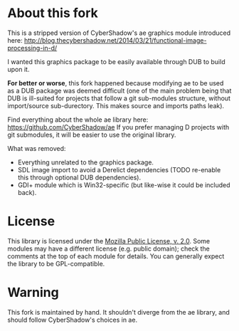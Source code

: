 ﻿About this fork
===============

This is a stripped version of CyberShadow's ae graphics module introduced here:
http://blog.thecybershadow.net/2014/03/21/functional-image-processing-in-d/

I wanted this graphics package to be easily available through DUB to build upon it.

**For better or worse**, this fork happened because modifying ae to be used as a DUB package was deemed difficult (one of the main problem being that DUB is ill-suited for projects that follow a git sub-modules structure, without import/source sub-durectory. This makes source and imports paths leak).

Find everything about the whole ae library here: https://github.com/CyberShadow/ae
If you prefer managing D projects with git submodules, it will be easier to use the original library.

What was removed:
- Everything unrelated to the graphics package.
- SDL image import to avoid a Derelict dependencies (TODO re-enable this through optional DUB dependencies).
- GDI+ module which is Win32-specific (but like-wise it could be included back).

License
=======

This library is licensed under the [Mozilla Public License, v. 2.0](http://mozilla.org/MPL/2.0/).
Some modules may have a different license (e.g. public domain); check the comments at the top of each module for details.
You can generally expect the library to be GPL-compatible.

Warning
=======

This fork is maintained by hand. It shouldn't diverge from the ae library, and should follow CyberShadow's choices in ae.

